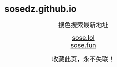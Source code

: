 # sosedz.github.io
<center>
<span style="font-size:20px">搜色搜索最新地址</span><br>
<br />
<span style="font-size:20px"><a href="https://sose.lol" target="_blank">sose.lol</a></span><br>
<span style="font-size:20px"><a href="https://sose.fun" target="_blank">sose.fun</a></span><br>
<br />
<span style="font-size:20px">收藏此页，永不失联！</span>
</center>
